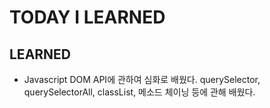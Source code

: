 # TODAY I LEARNED

## LEARNED

- Javascript
  DOM API에 관하여 심화로 배웠다.
  querySelector, querySelectorAll, classList, 메소드 체이닝 등에 관해 배웠다.
